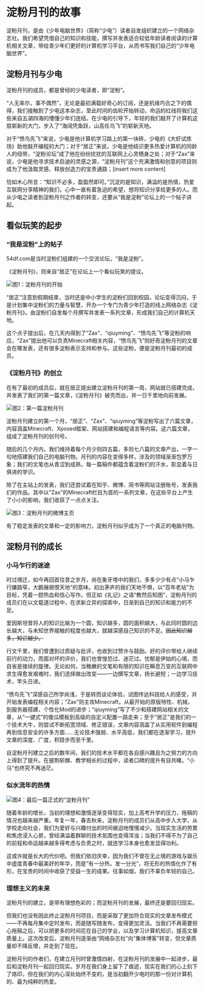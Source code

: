 # 淀粉月刊的故事

淀粉月刊，是由《少年电脑世界》（简称“少电”）读者自发组织建立的一个网络杂志社。我们希望凭借自己的知识和技能，撰写并发表适合较低年龄读者阅读的计算机相关文章，带给青少年们更好的计算机学习平台，从而书写我们自己的“少年电脑世界”。

## 淀粉月刊与少电

淀粉月刊的成员，都是曾经的少电读者，即“淀粉”。

“人无率尔，事不偶然”，无论是最初满载好奇心的订阅，还是机缘巧合之下的偶得，我们接触到了少电这本杂志，至此时间的齿轮开始转动，命运的红线将我们这些来自五湖四海的懵懂少年们连结。在少电的引导下，年轻的我们敲开了计算机这扇崭新的大门，步入了“海阔凭鱼跃，山高任鸟飞”的崭新天地。

对于“愤鸟先飞”来说，少电是他计算机学习路上的第一块砖，少电的《大虾试炼场》助他敲开编程的大门；对于“居正”来说，少电是他结识更多热爱计算机的同龄人的纽带，“淀粉论坛”成了他在纷纷扰扰的互联网上心灵栖身之处；对于“Zax”来说，少电是他寻求技术启迪的灵感之源，“淀粉月刊”这个充满激情和创意的项目则成为了他汲取灵感、释放创造力的宝贵通路；[insert more content]

恰如木心所言：“知识不必多，盈盈然即可。”沉淀的是知识，满溢的是热情，热爱互联网分享精神的我们，心中一直有着急迫的希望，想将知识分享给更多的人。而从少电之读者到淀粉月刊之作者的转变，还要从“我是淀粉”论坛上的一个帖子讲起。

## 看似玩笑的起步

### “我是淀粉”上的帖子

54df.com是当时淀粉们组建的一个交流论坛，“我是淀粉”。

《淀粉月刊》，则来自“居正”在论坛上一个看似玩笑的提议。

![图1：淀粉月刊的开始](%E5%9B%BE1.png)

“居正”注意到假期结束，当时还是中小学生的淀粉们回到校园，论坛变得沉闷，于是计划集中淀粉们的力量与智慧，开办一个专门为青少年打造的线上网络杂志《淀粉月刊》。由淀粉们自发每个月撰写并发表一系列文章，形成我们自己的计算机天地。

这个点子提出后，在几天内得到了“Zax”、“qiuyming”、“愤鸟先飞”等淀粉的响应，“Zax”提出他可以负责Minecraft相关内容，“愤鸟先飞”则好奇淀粉月刊的文章会在哪发表，还有很多淀粉表示支持和参与。这些淀粉，便是淀粉月刊最初的成员。

### 《淀粉月刊》的创立

在有了最初的成员后，就在居正提出建立淀粉月刊的第一周，网站就已搭建完成，并发表了我们的第一篇文章，《淀粉月刊》破壳而出，并一日千里地向前发展。

![图2：第一篇淀粉月刊](%E5%9B%BE2.png)

淀粉月刊建立的第一个月，“居正”、“Zax”、“qiuyming”等淀粉写出了六篇文章，内容涵盖Minecraft、Xposed框架、网站搭建和编程语言等内容。这六篇文章，组成了淀粉月刊的创刊号。

随后的几个月内，我们维持着每个月少则四五篇，多则七八篇的文章产出，一字一句地搭建我们自己的电脑刊物。月刊的内容在变得多样，涉及的领域渐渐包罗万象；我们的文笔也从青涩到成熟，每一篇稿件都蕴含着淀粉们的汗水，彰显着与日俱进的学识。

除了在主站上的发表，我们还尝试着在知乎、微博、简书等网站注册账号，发表我们的作品。其中以“Zax”的Minecraft栏目为首的一系列文章，在这些平台上产生了小小的影响，我们收获了一点点关注。

![图3：淀粉月刊的微博主页](%E5%9B%BE3.png)

有了稳定发表的文章和一定的影响力，淀粉月刊似乎成为了一个真正的电脑刊物。

## 淀粉月刊的成长

### 小马乍行的迷途

时过境迁，如今再回首往昔之岁月，尚在象牙塔中的我们，多多少少有点“小马乍行嫌路窄，大鹏展翅恨天地”的意味。初出茅庐的我们天地不惧，以“百年老站”为目标，凭着一腔热血和信心写作。但正如《礼记》之语“教然后知困”，淀粉月刊的成员们在以文载道过程中，在求新立异的探索中，日渐到自己的知识和能力的不足。

爱因斯坦曾将人的知识比喻为一个圆，知识越多，圆的面积越大，与此同时圆的边长越大，与未知世界接触的程度也越大，就越深感自己知识的不足。~~因此知识越多，知识越少。~~

行文千里，我们曾遭到过质疑与批评，也收到过赞许与鼓励。好的评价带给人继续前行的动力，而面对坏的评价，我们也曾惶恐过、迷茫过。忧郁是伊始的心境，而自省是接续的旋律。无论如何，当稚嫩的文笔和有限的知识在瞬息万变的互联网中求生得愈发艰难时，我们选择做出改变——一边撰写文章，扬长避短；一边学习技术，竿头日进。

“愤鸟先飞”深感自己所学尚浅，于是转而谈论体验，试图传达科技给人的感受，并开始发表编程相关内容；“Zax”则主攻Minecraft，从最开始的原版特性、机械，到服务器搭建、个性化Mod的进步；“qiuyming”写了不少和搭建网站相关的文章，从“一键式”的傻瓜模板到高级的自定义配置一路走来；至于“居正”是我们的一个技术大牛，则尝试不断拓宽领域、修正错误，文章内容涵盖了从实用软件到编程再到信息安全的许多方面……无论技术强弱、水平高低，我们都在逐渐学习，提升文章的深度、广度，积跬步而至千里。

自淀粉月刊建立之后的数年间，我们的技术水平都在各自感兴趣且为之努力的方向上得到了提升。在披荆斩棘、教学相长的过程中，读者口碑的提升有目共睹，“小马”也终究不再迷茫。

### 似水流年的热情


![图4：最后一篇正式的“淀粉月刊”](%E5%9B%BE4.png)

随着年龄的增长，当初的理想和激情逐渐变得现实，加上高考升学的压力，拖稿的情况也越来越严重。年复一年，春去秋来，淀粉月刊的成员们从高中步入大学，从学校走向社会，我们为爱好与兴趣付出的时间被迫地慢慢减少。当现实生活的劳累和焦虑浸入心房，曾经满溢着群聊的技术氛围也变得浑浊；当我们不得不为了自己的前程和命运越来越多得考虑与负责之时，就连学习本身也愈发显得功利。

这或许就是长大的代价吧。但我们依旧庆幸，因为我们不曾在无止境的游戏与娱乐中虚度青春中最美好的年华，而是“有一分热，发一分光”，将无形的热情化作了有形，在宝贵的时间中收获了受益一生的成果。往事如烟，我们不辜负年轻的自己。

### 理想主义的未来

淀粉月刊的建立，是带有理想色彩的；而淀粉月刊的发展，最终还是要回归现实。

但我们也没有因此终止淀粉月刊项目，而是采取了更加符合现实的文章发布模式——不再每月集中定时发布，而是随写随发布，变得更加灵活。当我们不再需要担心拖稿之后，可以把更多的时间花在自己的学业，以及学习计算机知识，提高文章质量上。这次改变后，淀粉月刊逐渐由“网络杂志社”向“集体博客”转变，但文章质量却不降反增，并走到了现在。

淀粉月刊的作者们，在建立月刊时曾激情四射，在淀粉月刊的发展中一起进步，最后和淀粉月刊一起回归现实。岁月在我们身上留下了痕迹，现实在我们的心上刻下了烙印，但在我们的内心深处始终不变的，是当初翻开少电时的那一份对计算机的、最为纯粹的热爱。
